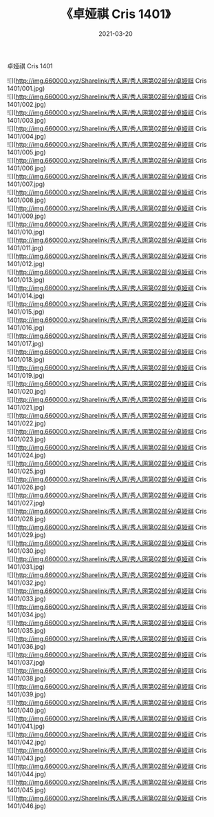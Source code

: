 ﻿---
layout: post
title:  《卓娅祺 Cris 1401》
date:   2021-03-20
img: http://img.660000.xyz/Sharelink/秀人网/秀人网第02部分/卓娅祺 Cris 1401/000.jpg
categories: [美女, 清纯, 唯美]
---

卓娅祺 Cris 1401

  ![](http://img.660000.xyz/Sharelink/秀人网/秀人网第02部分/卓娅祺 Cris 1401/001.jpg) <br> ![](http://img.660000.xyz/Sharelink/秀人网/秀人网第02部分/卓娅祺 Cris 1401/002.jpg) <br> ![](http://img.660000.xyz/Sharelink/秀人网/秀人网第02部分/卓娅祺 Cris 1401/003.jpg) <br> ![](http://img.660000.xyz/Sharelink/秀人网/秀人网第02部分/卓娅祺 Cris 1401/004.jpg) <br> ![](http://img.660000.xyz/Sharelink/秀人网/秀人网第02部分/卓娅祺 Cris 1401/005.jpg) <br> ![](http://img.660000.xyz/Sharelink/秀人网/秀人网第02部分/卓娅祺 Cris 1401/006.jpg) <br> ![](http://img.660000.xyz/Sharelink/秀人网/秀人网第02部分/卓娅祺 Cris 1401/007.jpg) <br> ![](http://img.660000.xyz/Sharelink/秀人网/秀人网第02部分/卓娅祺 Cris 1401/008.jpg) <br> ![](http://img.660000.xyz/Sharelink/秀人网/秀人网第02部分/卓娅祺 Cris 1401/009.jpg) <br> ![](http://img.660000.xyz/Sharelink/秀人网/秀人网第02部分/卓娅祺 Cris 1401/010.jpg) <br> ![](http://img.660000.xyz/Sharelink/秀人网/秀人网第02部分/卓娅祺 Cris 1401/011.jpg) <br> ![](http://img.660000.xyz/Sharelink/秀人网/秀人网第02部分/卓娅祺 Cris 1401/012.jpg) <br> ![](http://img.660000.xyz/Sharelink/秀人网/秀人网第02部分/卓娅祺 Cris 1401/013.jpg) <br> ![](http://img.660000.xyz/Sharelink/秀人网/秀人网第02部分/卓娅祺 Cris 1401/014.jpg) <br> ![](http://img.660000.xyz/Sharelink/秀人网/秀人网第02部分/卓娅祺 Cris 1401/015.jpg) <br> ![](http://img.660000.xyz/Sharelink/秀人网/秀人网第02部分/卓娅祺 Cris 1401/016.jpg) <br> ![](http://img.660000.xyz/Sharelink/秀人网/秀人网第02部分/卓娅祺 Cris 1401/017.jpg) <br> ![](http://img.660000.xyz/Sharelink/秀人网/秀人网第02部分/卓娅祺 Cris 1401/018.jpg) <br> ![](http://img.660000.xyz/Sharelink/秀人网/秀人网第02部分/卓娅祺 Cris 1401/019.jpg) <br> ![](http://img.660000.xyz/Sharelink/秀人网/秀人网第02部分/卓娅祺 Cris 1401/020.jpg) <br> ![](http://img.660000.xyz/Sharelink/秀人网/秀人网第02部分/卓娅祺 Cris 1401/021.jpg) <br> ![](http://img.660000.xyz/Sharelink/秀人网/秀人网第02部分/卓娅祺 Cris 1401/022.jpg) <br> ![](http://img.660000.xyz/Sharelink/秀人网/秀人网第02部分/卓娅祺 Cris 1401/023.jpg) <br> ![](http://img.660000.xyz/Sharelink/秀人网/秀人网第02部分/卓娅祺 Cris 1401/024.jpg) <br> ![](http://img.660000.xyz/Sharelink/秀人网/秀人网第02部分/卓娅祺 Cris 1401/025.jpg) <br> ![](http://img.660000.xyz/Sharelink/秀人网/秀人网第02部分/卓娅祺 Cris 1401/026.jpg) <br> ![](http://img.660000.xyz/Sharelink/秀人网/秀人网第02部分/卓娅祺 Cris 1401/027.jpg) <br> ![](http://img.660000.xyz/Sharelink/秀人网/秀人网第02部分/卓娅祺 Cris 1401/028.jpg) <br> ![](http://img.660000.xyz/Sharelink/秀人网/秀人网第02部分/卓娅祺 Cris 1401/029.jpg) <br> ![](http://img.660000.xyz/Sharelink/秀人网/秀人网第02部分/卓娅祺 Cris 1401/030.jpg) <br> ![](http://img.660000.xyz/Sharelink/秀人网/秀人网第02部分/卓娅祺 Cris 1401/031.jpg) <br> ![](http://img.660000.xyz/Sharelink/秀人网/秀人网第02部分/卓娅祺 Cris 1401/032.jpg) <br> ![](http://img.660000.xyz/Sharelink/秀人网/秀人网第02部分/卓娅祺 Cris 1401/033.jpg) <br> ![](http://img.660000.xyz/Sharelink/秀人网/秀人网第02部分/卓娅祺 Cris 1401/034.jpg) <br> ![](http://img.660000.xyz/Sharelink/秀人网/秀人网第02部分/卓娅祺 Cris 1401/035.jpg) <br> ![](http://img.660000.xyz/Sharelink/秀人网/秀人网第02部分/卓娅祺 Cris 1401/036.jpg) <br> ![](http://img.660000.xyz/Sharelink/秀人网/秀人网第02部分/卓娅祺 Cris 1401/037.jpg) <br> ![](http://img.660000.xyz/Sharelink/秀人网/秀人网第02部分/卓娅祺 Cris 1401/038.jpg) <br> ![](http://img.660000.xyz/Sharelink/秀人网/秀人网第02部分/卓娅祺 Cris 1401/039.jpg) <br> ![](http://img.660000.xyz/Sharelink/秀人网/秀人网第02部分/卓娅祺 Cris 1401/040.jpg) <br> ![](http://img.660000.xyz/Sharelink/秀人网/秀人网第02部分/卓娅祺 Cris 1401/041.jpg) <br> ![](http://img.660000.xyz/Sharelink/秀人网/秀人网第02部分/卓娅祺 Cris 1401/042.jpg) <br> ![](http://img.660000.xyz/Sharelink/秀人网/秀人网第02部分/卓娅祺 Cris 1401/043.jpg) <br> ![](http://img.660000.xyz/Sharelink/秀人网/秀人网第02部分/卓娅祺 Cris 1401/044.jpg) <br> ![](http://img.660000.xyz/Sharelink/秀人网/秀人网第02部分/卓娅祺 Cris 1401/045.jpg) <br> ![](http://img.660000.xyz/Sharelink/秀人网/秀人网第02部分/卓娅祺 Cris 1401/046.jpg) <br>